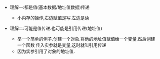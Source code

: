 + 理解一:都是值(基本数据/地址值数据)传递
    - 小内存的操作,右边赋值是写.左边是读 

+ 理解二:可能是值传递.也可能是引用传递(地址值)
    - 举一个简单的例子.创建一个对象.将他的地址值赋值给一个变量.然后创建一个函数 传入实参就是变量,这时就叫引用传递
    - 因为实参引用了对象的地址值.